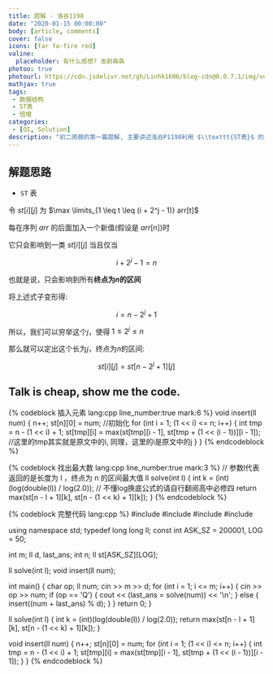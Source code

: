 ```yaml
---
title: 题解 - 洛谷1198
date: "2020-01-15 00:00:00"
body: [article, comments]
cover: false
icons: [far fa-fire red]
valine:
  placeholder: 有什么感想? 发射犇犇
photoo: true
photourl: https://cdn.jsdelivr.net/gh/Linhk1606/blog-cdn@0.0.7.1/img/vector_landscape_2.svg
mathjax: true
tags:
 - 数据结构
 - ST表
 - 倍增
categories:
 - [OI, Solution]
description: "初二蒟蒻的第一篇题解, 主要讲述洛谷P1198利用 $\\texttt{ST表}$ 的解题思路. 其实当时有人已经提出类似的题解, 所以这篇其实没有什么重要意义, 只是作者的一种尝试罢了~ "
---
```





<!--more-->

## 解题思路

* $\texttt{ST}$ 表

令 $st[ i ][ j ]$ 为 $\max \limits_{1 \leq t \leq (i + 2^j - 1)} arr[t]$

每在序列 $arr$ 的后面加入一个新值(假设是 $arr[ n ]$)时

它只会影响到一类 $st[ i ][ j ]$ 当且仅当

$$i + 2^j - 1 = n$$

也就是说，只会影响到所有**终点为$n$的区间**

将上述式子变形得:

$$i = n - 2^j + 1$$

所以，我们可以穷举这个$j$，使得 $1 \leq 2^j \leq n$

那么就可以定出这个长为$j$，终点为$n$的区间:

$$st[ i ][ j ] = st[ n - 2^j + 1 ][j]$$

## Talk is cheap, show me the code.

{% codeblock 插入元素 lang:cpp line_number:true mark:6 %}
void insert(ll num) {
    n++;
    st[n][0] = num; //初始化
    for (int i = 1; (1 << i) <= n; i++) {
        int tmp = n - (1 << i) + 1;
        st[tmp][i] = max(st[tmp][i - 1], st[tmp + (1 << (i - 1))][i - 1]);
        //这里的tmp其实就是原文中的i, 同理，这里的i是原文中的j
    }
}
{% endcodeblock %}

{% codeblock 找出最大数 lang:cpp line_number:true mark:3 %}
// 参数l代表返回的是长度为 l ，终点为 n 的区间最大值
ll solve(int l) {
    int k = (int)(log(double(l)) / log(2.0)); // 不懂log换底公式的请自行翻阅高中必修四
    return max(st[n - l + 1][k], st[n - (1 << k) + 1][k]);
}
{% endcodeblock %}

{% codeblock 完整代码 lang:cpp %}
#include <cstdio>
#include <iostream>
#include <cmath>
#include <algorithm>

using namespace std;
typedef long long ll;
const int ASK_SZ = 200001, LOG = 50;

int m;
ll d, last_ans;
int n;
ll st[ASK_SZ][LOG];

ll solve(int l);
void insert(ll num);

int main() {
    char op;
    ll num;
    cin >> m >> d;
    for (int i = 1; i <= m; i++) {
        cin >> op >> num;
        if (op == 'Q') {
            cout << (last_ans = solve(num)) << '\n';
        }
        else {
            insert((num + last_ans) % d);
        }
    }
    return 0;
}

ll solve(int l) {
    int k = (int)(log(double(l)) / log(2.0));
    return max(st[n - l + 1][k], st[n - (1 << k) + 1][k]);
}

void insert(ll num) {
    n++;
    st[n][0] = num;
    for (int i = 1; (1 << i) <= n; i++) {
        int tmp = n - (1 << i) + 1;
        st[tmp][i] = max(st[tmp][i - 1], st[tmp + (1 << (i - 1))][i - 1]);
    }
}
{% endcodeblock %}
